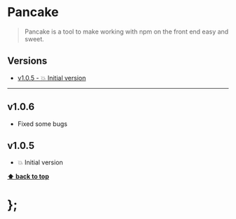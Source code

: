 Pancake
=======

> Pancake is a tool to make working with npm on the front end easy and sweet.


## Versions

* [v1.0.5 - 💥 Initial version](v105)


----------------------------------------------------------------------------------------------------------------------------------------------------------------


## v1.0.6

- Fixed some bugs


## v1.0.5

- 💥 Initial version


**[⬆ back to top](#contents)**


# };
